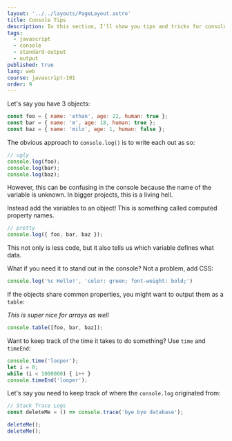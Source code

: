 ```yaml
---
layout: '../../layouts/PageLayout.astro'
title: Console Tips
description: In this section, I'll show you tips and tricks for console.log!
tags:
  - javascript
  - console
  - standard-output
  - output
published: true
lang: web
course: javascript-101
order: 9
---
```


Let's say you have 3 objects:

```js
const foo = { name: 'ethan', age: 22, human: true };
const bar = { name: 'm', age: 18, human: true };
const baz = { name: 'milo', age: 1, human: false };
```

The obvious approach to `console.log()` is to write each out as so:

```js
// ugly
console.log(foo);
console.log(bar);
console.log(baz);
```

However, this can be confusing in the console because the name of the variable is unknown. In bigger projects, this is a living hell.

Instead add the variables to an object! This is something called computed property names.

```js
// pretty
console.log({ foo, bar, baz });
```

This not only is less code, but it also tells us which variable defines what data.

What if you need it to stand out in the console? Not a problem, add CSS:

```js
console.log('%c Hello!', 'color: green; font-weight: bold;')
```

If the objects share common properties, you might want to output them as a `table`:

_This is super nice for arrays as well_

```js
console.table([foo, bar, baz]);
```

Want to keep track of the time it takes to do something? Use `time` and `timeEnd`:

```js
console.time('looper');
let i = 0;
while (i < 1000000) { i++ }
console.timeEnd('looper');
```

Let's say you need to keep track of where the `console.log` originated from:

```js
// Stack Trace Logs
const deleteMe = () => console.trace('bye bye database');

deleteMe();
deleteMe();
```